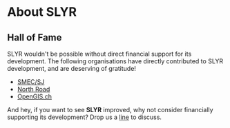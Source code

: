 # About SLYR

## Hall of Fame

SLYR wouldn't be possible without direct financial support for its development.
The following organisations have directly contributed to SLYR development, and
are deserving of gratitude!

- [SMEC/SJ](https://www.smec.com/au/)
- [North Road](http://north-road.com)
- [OpenGIS.ch](http://opengis.ch)

And hey, if you want to see **SLYR** improved, why not consider financially
supporting its development? Drop us a [line](mailto:info@north-road.com) to
discuss.
